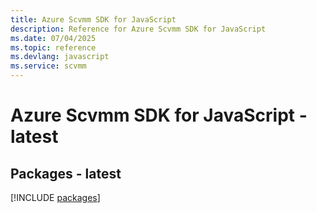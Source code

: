 ```yaml
---
title: Azure Scvmm SDK for JavaScript
description: Reference for Azure Scvmm SDK for JavaScript
ms.date: 07/04/2025
ms.topic: reference
ms.devlang: javascript
ms.service: scvmm
---
```

# Azure Scvmm SDK for JavaScript - latest
## Packages - latest
[!INCLUDE [packages](scvmm-index.md)]